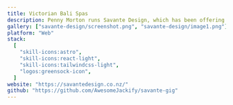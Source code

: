 ```yaml
---
title: Victorian Bali Spas
description: Penny Morton runs Savante Design, which has been offering consultations on room aesthetics from Auckland to Taupo since the 2000s. She approached us to redesign her old portfolio website which was too retro wrongly portrayed her elegant interior design style.
gallery: ["savante-design/screenshot.png", "savante-design/image1.png"]
platform: "Web"
stack:
  [
    "skill-icons:astro",
    "skill-icons:react-light",
    "skill-icons:tailwindcss-light",
    "logos:greensock-icon",
  ]
website: "https://savantedesign.co.nz/"
github: "https://github.com/AwesomeJackify/savante-gig"
---
```

